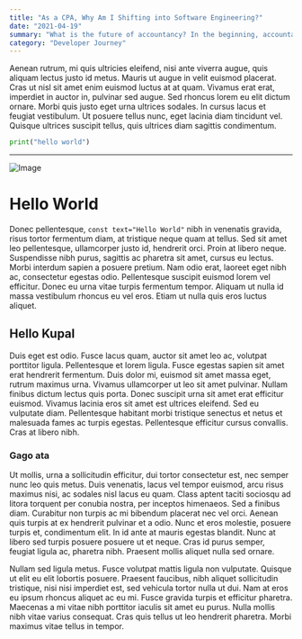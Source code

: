 ```yaml
---
title: "As a CPA, Why Am I Shifting into Software Engineering?"
date: "2021-04-19"
summary: "What is the future of accountancy? In the beginning, accountants rely on recording transactions manually on books and worksheets made of papers. However, in the modern times we live in, almost all transactions are digitalized. There is no more need to gruel overnight just to total journal entries for a year, waste ink and paper to record and maintain transactions, or use white-ink to erase errors."
category: "Developer Journey"
---
```


Aenean rutrum, mi quis ultricies eleifend, nisi ante viverra augue, quis aliquam lectus justo id metus. Mauris ut augue in velit euismod placerat. Cras ut nisl sit amet enim euismod luctus at at quam. Vivamus erat erat, imperdiet in auctor in, pulvinar sed augue. Sed rhoncus lorem eu elit dictum ornare. Morbi quis justo eget urna ultrices sodales. In cursus lacus et feugiat vestibulum. Ut posuere tellus nunc, eget lacinia diam tincidunt vel. Quisque ultrices suscipit tellus, quis ultrices diam sagittis condimentum.

```python
print("hello world")
```
----------

![Image](/images/profile.jpg)

# Hello World

Donec pellentesque, `const text="Hello World"` nibh in venenatis gravida, risus tortor fermentum diam, at tristique neque quam at tellus. Sed sit amet leo pellentesque, ullamcorper justo id, hendrerit orci. Proin at libero neque. Suspendisse nibh purus, sagittis ac pharetra sit amet, cursus eu lectus. Morbi interdum sapien a posuere pretium. Nam odio erat, laoreet eget nibh ac, consectetur egestas odio. Pellentesque suscipit euismod lorem vel efficitur. Donec eu urna vitae turpis fermentum tempor. Aliquam ut nulla id massa vestibulum rhoncus eu vel eros. Etiam ut nulla quis eros luctus aliquet.

## Hello Kupal

Duis eget est odio. Fusce lacus quam, auctor sit amet leo ac, volutpat porttitor ligula. Pellentesque et lorem ligula. Fusce egestas sapien sit amet erat hendrerit fermentum. Duis dolor mi, euismod sit amet massa eget, rutrum maximus urna. Vivamus ullamcorper ut leo sit amet pulvinar. Nullam finibus dictum lectus quis porta. Donec suscipit urna sit amet erat efficitur euismod. Vivamus lacinia eros sit amet est ultrices eleifend. Sed eu vulputate diam. Pellentesque habitant morbi tristique senectus et netus et malesuada fames ac turpis egestas. Pellentesque efficitur cursus convallis. Cras at libero nibh.

### Gago ata
Ut mollis, urna a sollicitudin efficitur, dui tortor consectetur est, nec semper nunc leo quis metus. Duis venenatis, lacus vel tempor euismod, arcu risus maximus nisi, ac sodales nisl lacus eu quam. Class aptent taciti sociosqu ad litora torquent per conubia nostra, per inceptos himenaeos. Sed a finibus diam. Curabitur non turpis ac mi bibendum placerat nec vel orci. Aenean quis turpis at ex hendrerit pulvinar et a odio. Nunc et eros molestie, posuere turpis et, condimentum elit. In id ante at mauris egestas blandit. Nunc at libero sed turpis posuere posuere ut et neque. Cras id purus semper, feugiat ligula ac, pharetra nibh. Praesent mollis aliquet nulla sed ornare.

Nullam sed ligula metus. Fusce volutpat mattis ligula non vulputate. Quisque ut elit eu elit lobortis posuere. Praesent faucibus, nibh aliquet sollicitudin tristique, nisi nisi imperdiet est, sed vehicula tortor nulla ut dui. Nam at eros eu ipsum rhoncus aliquet ac eu mi. Fusce gravida turpis et efficitur pharetra. Maecenas a mi vitae nibh porttitor iaculis sit amet eu purus. Nulla mollis nibh vitae varius consequat. Cras quis tellus ut leo hendrerit pharetra. Morbi maximus vitae tellus in tempor.
